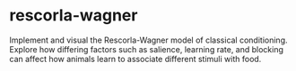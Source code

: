# rescorla-wagner
Implement and visual the Rescorla-Wagner model of classical conditioning. Explore how differing factors such as salience, learning rate, and blocking can affect how animals learn to associate different stimuli with food.

